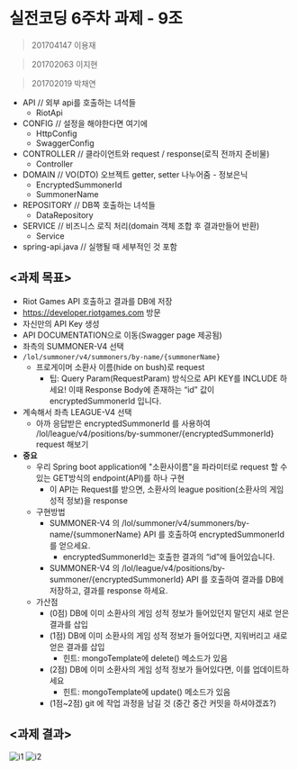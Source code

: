# 실전코딩 6주차 과제 - 9조
> 201704147 이용재

> 201702063 이지현

> 201702019 박채연

- API // 외부 api를 호출하는 녀석들
  - RiotApi
- CONFIG // 설정을 해야한다면 여기에
  - HttpConfig
  - SwaggerConfig
- CONTROLLER // 클라이언트와 request / response(로직 전까지 준비물)
  - Controller
- DOMAIN // VO(DTO) 오브젝트 getter, setter 나누어줌 - 정보은닉
  - EncryptedSummonerId
  - SummonerName
- REPOSITORY // DB쪽 호출하는 녀석들
  - DataRepository
- SERVICE // 비즈니스 로직 처리(domain 객체 조합 후 결과만들어 반환)
  - Service 
- spring-api.java // 실행될 때 세부적인 것 포함

## <과제 목표>
-  Riot Games API 호출하고 결과를 DB에 저장
  - https://developer.riotgames.com 방문
  - 자신만의 API Key 생성
  - API DOCUMENTATION으로 이동(Swagger page 제공됨)
  - 좌측의 SUMMONER-V4 선택
  - `/lol/summoner/v4/summoners/by-name/{summonerName}`
    - 프로게이머 소환사 이름(hide on bush)로 request
      - 팁: Query Param(RequestParam) 방식으로 API KEY를 INCLUDE 하세요! 이때 Response Body에 존재하는 “id” 값이 encryptedSummonerId 입니다.
  - 계속해서 좌측 LEAGUE-V4 선택
    - 아까 응답받은 encryptedSummonerId 를 사용하여 /lol/league/v4/positions/by-summoner/{encryptedSummonerId}
      request 해보기
  - **중요**
    - 우리 Spring boot application에 "소환사이름"을 파라미터로 request 할 수 있는 GET방식의 endpoint(API)를 하나 구현
      - 이 API는 Request를 받으면, 소환사의 league position(소환사의 게임 성적 정보)을 response
    - 구현방법
      - SUMMONER-V4 의 /lol/summoner/v4/summoners/by-name/{summonerName} API 를 호출하여 encryptedSummonerId 를 얻으세요.
        - encryptedSummonerId는 호출한 결과의 “id”에 들어있습니다.
      - SUMMONER-V4 의 /lol/league/v4/positions/by-summoner/{encryptedSummonerId} API 를 호출하여 결과를 DB에 저장하고, 결과를 response 하세요.
    - 가산점
      - (0점) DB에 이미 소환사의 게임 성적 정보가 들어있던지 말던지 새로 얻은 결과를 삽입
      - (1점) DB에 이미 소환사의 게임 성적 정보가 들어있다면, 지워버리고 새로 얻은 결과를 삽입
        - 힌트: mongoTemplate에 delete() 메소드가 있음
      - (2점) DB에 이미 소환사의 게임 성적 정보가 들어있다면, 이를 업데이트하세요
        - 힌트: mongoTemplate에 update() 메소드가 있음
      - (1점~2점) git 에 작업 과정을 남길 것 (중간 중간 커밋을 하셔야겠죠?)
      
## <과제 결과>
![i1](https://ws1.sinaimg.cn/large/006tNc79gy1g2of3nr58qj319y0u044b.jpg)
![i2](https://ws1.sinaimg.cn/large/006tNc79gy1g2of3n6l3wj31b80t2qak.jpg)